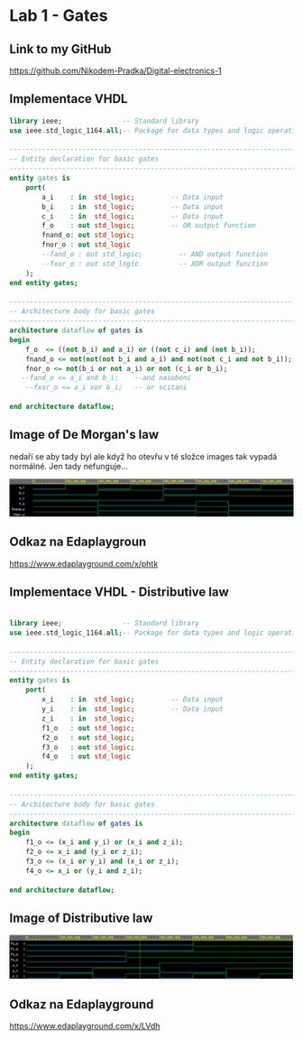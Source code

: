 # Lab 1 - Gates

## Link to my GitHub

https://github.com/Nikodem-Pradka/Digital-electronics-1

## Implementace VHDL

```vhdl
library ieee;               -- Standard library
use ieee.std_logic_1164.all;-- Package for data types and logic operations

------------------------------------------------------------------------
-- Entity declaration for basic gates
------------------------------------------------------------------------
entity gates is
    port(
        a_i    : in  std_logic;         -- Data input
        b_i    : in  std_logic;         -- Data input
        c_i    : in  std_logic;         -- Data input
        f_o    : out std_logic;         -- OR output function
        fnand_o: out std_logic;
        fnor_o : out std_logic
        --fand_o : out std_logic;         -- AND output function
        --fxor_o : out std_logic          -- XOR output function
    );
end entity gates;

------------------------------------------------------------------------
-- Architecture body for basic gates
------------------------------------------------------------------------
architecture dataflow of gates is
begin
    f_o  <= ((not b_i) and a_i) or ((not c_i) and (not b_i));
    fnand_o <= not(not(not b_i and a_i) and not(not c_i and not b_i)); -- kdyz to zkusim zjednodusit tak se mi ty signaly rozhazi a nesedi a nemohu si prijit na chybu
    fnor_o <= not(b_i or not a_i) or not (c_i or b_i);
   --fand_o <= a_i and b_i;    --and nasobeni
    --fxor_o <= a_i xor b_i;   -- or scitani

end architecture dataflow;
```
## Image of De Morgan's law

nedaří se aby tady byl ale když ho otevřu v té složce images tak vypadá normálné. Jen tady nefunguje...

![De Morgan's law](images/Demorgan.png)

## Odkaz na Edaplaygroun

https://www.edaplayground.com/x/phtk

## Implementace VHDL - Distributive law

```vhdl

library ieee;               -- Standard library
use ieee.std_logic_1164.all;-- Package for data types and logic operations

------------------------------------------------------------------------
-- Entity declaration for basic gates
------------------------------------------------------------------------
entity gates is
    port(
        x_i    : in  std_logic;         -- Data input
        y_i    : in  std_logic;         -- Data input
        z_i	   : in	 std_logic;
        f1_o   : out std_logic;         
        f2_o   : out std_logic;
        f3_o   : out std_logic;
        f4_o   : out std_logic
	);
end entity gates;

------------------------------------------------------------------------
-- Architecture body for basic gates
------------------------------------------------------------------------
architecture dataflow of gates is
begin
    f1_o <= (x_i and y_i) or (x_i and z_i);
    f2_o <= x_i and (y_i or z_i);
    f3_o <= (x_i or y_i) and (x_i or z_i);
    f4_o <= x_i or (y_i and z_i);

end architecture dataflow;

```
## Image of Distributive law

![Distributive law](images/Distributive.png)

## Odkaz na Edaplayground

https://www.edaplayground.com/x/LVdh